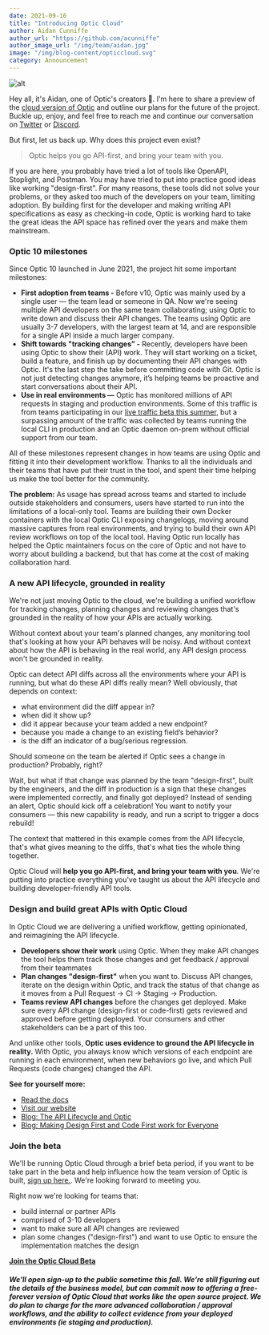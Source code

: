 ```yaml
---
date: 2021-09-16
title: "Introducing Optic Cloud"
author: Aidan Cunniffe
author_url: "https://github.com/acunniffe"
author_image_url: "/img/team/aidan.jpg"
image: "/img/blog-content/opticcloud.svg"
category: Announcement
---
```


![alt](/img/blog-content/opticcloud.svg)

Hey all, it's Aidan, one of Optic's creators 👋. I'm here to share a preview of the [cloud version of Optic](https://cloud.useoptic.com/) and outline our plans for the future of the project. Buckle up, enjoy, and feel free to reach me and continue our conversation on [Twitter](https://twitter.com/aidandcunniffe) or [Discord](https://discord.com/invite/t9hADkuYjP).

<!--truncate-->

But first, let us back up. Why does this project even exist?

> Optic helps you go API-first, and bring your team with you.

If you are here, you probably have tried a lot of tools like OpenAPI, Stoplight, and Postman. You may have tried to put into practice good ideas like working "design-first". For many reasons, these tools did not solve your problems, or they asked too much of the developers on your team, limiting adoption. By building first for the developer and making writing API specifications as easy as checking-in code, Optic is working hard to take the great ideas the API space has refined over the years and make them mainstream.

### Optic 10 milestones

Since Optic 10 launched in June 2021, the project hit some important milestones:

- **First adoption from teams -** Before v10, Optic was mainly used by a single user — the team lead or someone in QA. Now we're seeing multiple API developers on the same team collaborating; using Optic to write down and discuss their API changes. The teams using Optic are usually 3-7 developers, with the largest team at 14, and are responsible for a single API inside a much larger company.
- **Shift towards "tracking changes” -** Recently, developers have been using Optic to show their (API) work. They will start working on a ticket, build a feature, and finish up by documenting their API changes with Optic. It's the last step the take before committing code with Git. Optic is not just detecting changes anymore, it’s helping teams be proactive and start conversations about their API.
- **Use in real environments —** Optic has monitored millions of API requests in staging and production environments. Some of this traffic is from teams participating in our [live traffic beta this summer](https://useoptic.com/blog/live-traffic-beta), but a surpassing amount of the traffic was collected by teams running the local CLI in production and an Optic daemon on-prem without official support from our team.

All of these milestones represent changes in how teams are using Optic and fitting it into their development workflow. Thanks to all the individuals and their teams that have put their trust in the tool, and spent their time helping us make the tool better for the community.

**The problem:** As usage has spread across teams and started to include outside stakeholders and consumers, users have started to run into the limitations of a local-only tool. Teams are building their own Docker containers with the local Optic CLI exposing changelogs, moving around massive captures from real environments, and trying to build their own API review workflows on top of the local tool. Having Optic run locally has helped the Optic maintainers focus on the core of Optic and not have to worry about building a backend, but that has come at the cost of making collaboration hard.

### A new API lifecycle, grounded in reality

We're not just moving Optic to the cloud, we're building a unified workflow for tracking changes, planning changes and reviewing changes that's grounded in the reality of how your APIs are actually working.

Without context about your team's planned changes, any monitoring tool that's looking at how your API behaves will be noisy. And without context about how the API is behaving in the real world, any API design process won't be grounded in reality.

Optic can detect API diffs across all the environments where your API is running, but what do these API diffs really mean? Well obviously, that depends on context:

- what environment did the diff appear in?
- when did it show up?
- did it appear because your team added a new endpoint?
- because you made a change to an existing field’s behavior?
- is the diff an indicator of a bug/serious regression.

Should someone on the team be alerted if Optic sees a change in production? Probably, right?

Wait, but what if that change was planned by the team "design-first", built by the engineers, and the diff in production is a sign that these changes were implemented correctly, and finally got deployed? Instead of sending an alert, Optic should kick off a celebration! You want to notify your consumers — this new capability is ready, and run a script to trigger a docs rebuild!

The context that mattered in this example comes from the API lifecycle, that's what gives meaning to the diffs, that's what ties the whole thing together.

Optic Cloud will **help you go API-first, and bring your team with you**. We're putting into practice everything you've taught us about the API lifecycle and building developer-friendly API tools.

### Design and build great APIs with Optic Cloud

In Optic Cloud we are delivering a unified workflow, getting opinionated, and reimagining the API lifecycle.

- **Developers show their work** using Optic. When they make API changes the tool helps them track those changes and get feedback / approval from their teammates
- **Plan changes "design-first"** when you want to. Discuss API changes, iterate on the design within Optic, and track the status of that change as it moves from a Pull Request → CI → Staging → Production.
- **Teams review API changes** before the changes get deployed. Make sure every API change (design-first or code-first) gets reviewed and approved before getting deployed. Your consumers and other stakeholders can be a part of this too.

And unlike other tools, **Optic uses evidence to ground the API lifecycle in reality.** With Optic, you always know which versions of each endpoint are running in each environment, when new behaviors go live, and which Pull Requests (code changes) changed the API.

**See for yourself more:**

- [Read the docs](https://docs.useoptic.com/docs)
- [Visit our website](https://cloud.useoptic.com/)
- [Blog: The API Lifecycle and Optic](https://useoptic.com/blog/api-lifecycle)
- [Blog: Making Design First and Code First work for Everyone](https://useoptic.com/blog/making-design-first-and-code-first-work-for-everyone)

### Join the beta
We'll be running Optic Cloud through a brief beta period, if you want to be take part in the beta and help influence how the team version of Optic is built, [sign up here.](https://cloud.useoptic.com/). We're looking forward to meeting you.

Right now we're looking for teams that:
- build internal or partner APIs
- comprised of 3-10 developers
- want to make sure all API changes are reviewed
- plan some changes ("design-first") and want to use Optic to ensure the implementation matches the design

**[Join the Optic Cloud Beta](https://cloud.useoptic.com/)**

##### We'll open sign-up to the public sometime this fall. We're still figuring out the details of the business model, but can commit now to offering a free-forever version of Optic Cloud that works like the open source project. We do plan to charge for the more advanced collaboration / approval workflows, and the ability to collect evidence from your deployed environments (ie staging and production).
